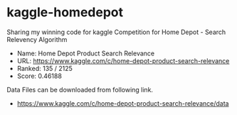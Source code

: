 # kaggle-homedepot

Sharing my winning code for kaggle Competition for Home Depot - Search Relevency Algorithm 

* Name: Home Depot Product Search Relevance
* URL: https://www.kaggle.com/c/home-depot-product-search-relevance
* Ranked: 135 / 2125 
* Score: 0.46188

Data Files can be downloaded from following link.
* https://www.kaggle.com/c/home-depot-product-search-relevance/data 
